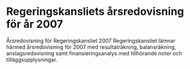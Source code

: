 # Regeringskansliets årsredovisning för år 2007

Årsredovisning för Regeringskansliet 2007
Regeringskansliet lämnar härmed årsredovisning för 2007 med resultaträkning, balansräkning, anslagsredovisning samt finansieringsanalys med tillhörande noter och tilläggsupplysningar.
